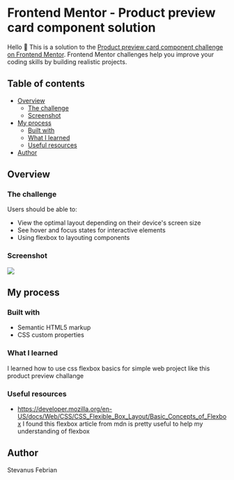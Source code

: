 # Frontend Mentor - Product preview card component solution

Hello 👋
This is a solution to the [Product preview card component challenge on Frontend Mentor](https://www.frontendmentor.io/challenges/product-preview-card-component-GO7UmttRfa). Frontend Mentor challenges help you improve your coding skills by building realistic projects.

## Table of contents

- [Overview](#overview)
  - [The challenge](#the-challenge)
  - [Screenshot](#screenshot)
- [My process](#my-process)
  - [Built with](#built-with)
  - [What I learned](#what-i-learned)
  - [Useful resources](#useful-resources)
- [Author](#author)

## Overview

### The challenge

Users should be able to:

- View the optimal layout depending on their device's screen size
- See hover and focus states for interactive elements
- Using flexbox to layouting components

### Screenshot

![](/screenshot.jpg)

## My process

### Built with

- Semantic HTML5 markup
- CSS custom properties

### What I learned

I learned how to use css flexbox basics for simple web project like this product preview challange

### Useful resources

- https://developer.mozilla.org/en-US/docs/Web/CSS/CSS_Flexible_Box_Layout/Basic_Concepts_of_Flexbox
  I found this flexbox article from mdn is pretty useful to help my understanding of flexbox

## Author

Stevanus Febrian
